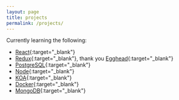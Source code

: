 ```yaml
---
layout: page
title: projects
permalink: /projects/
---
```


Currently learning the following:

* [React](https://facebook.github.io/react/){:target="_blank"}
* [Redux](http://redux.js.org/index.html){:target="_blank"}, thank you [Egghead](https://egghead.io/series/getting-started-with-redux){:target="_blank"}
* [PostgreSQL](http://www.postgresql.org/){:target="_blank"}
* [Node](https://nodejs.org/en/){:target="_blank"}
* [KOA](http://koajs.com/){:target="_blank"}
* [Docker](https://www.docker.com/){:target="_blank"}
* [MongoDB](https://www.mongodb.com/){:target="_blank"}
